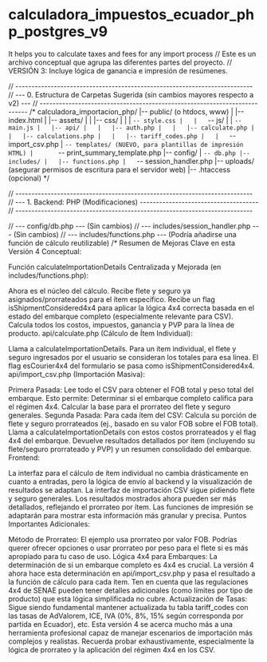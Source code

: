 # calculadora_impuestos_ecuador_php_postgres_v9
It helps you to calculate taxes and fees for any import process
// Este es un archivo conceptual que agrupa las diferentes partes del proyecto.
// VERSIÓN 3: Incluye lógica de ganancia e impresión de resúmenes.

// --------------------------------------------------------------------------
// --- 0. Estructura de Carpetas Sugerida (sin cambios mayores respecto a v2) ---
// --------------------------------------------------------------------------
/*
calculadora_importacion_php/
|-- public/ (o htdocs, www)
|   |-- index.html
|   |-- assets/
|   |   |-- css/
|   |   |   `-- style.css
|   |   `-- js/
|   |       `-- main.js
|   |-- api/
|   |   |-- auth.php
|   |   |-- calculate.php
|   |   |-- calculations.php
|   |   |-- tariff_codes.php
|   |   `-- import_csv.php
|   `-- templates/ (NUEVO, para plantillas de impresión HTML)
|       `-- print_summary_template.php
|-- config/
|   `-- db.php
|-- includes/
|   |-- functions.php
|   `-- session_handler.php
|-- uploads/ (asegurar permisos de escritura para el servidor web)
|-- .htaccess (opcional)
*/

// --------------------------------------------------------------------------
// --- 1. Backend: PHP (Modificaciones) -------------------------------------
// --------------------------------------------------------------------------

// --- config/db.php --- (Sin cambios)
// --- includes/session_handler.php --- (Sin cambios)
// --- includes/functions.php --- (Podría añadirse una función de cálculo reutilizable)
/*
Resumen de Mejoras Clave en esta Versión 4 Conceptual:

Función calculateImportationDetails Centralizada y Mejorada (en includes/functions.php):

Ahora es el núcleo del cálculo.
Recibe flete y seguro ya asignados/prorrateados para el ítem específico.
Recibe un flag isShipmentConsidered4x4 para aplicar la lógica 4x4 correcta basada en el estado del embarque completo (especialmente relevante para CSV).
Calcula todos los costos, impuestos, ganancia y PVP para la línea de producto.
api/calculate.php (Cálculo de Ítem Individual):

Llama a calculateImportationDetails.
Para un ítem individual, el flete y seguro ingresados por el usuario se consideran los totales para esa línea.
El flag esCourier4x4 del formulario se pasa como isShipmentConsidered4x4.
api/import_csv.php (Importación Masiva):

Primera Pasada: Lee todo el CSV para obtener el FOB total y peso total del embarque. Esto permite:
Determinar si el embarque completo califica para el régimen 4x4.
Calcular la base para el prorrateo del flete y seguro generales.
Segunda Pasada: Para cada ítem del CSV:
Calcula su porción de flete y seguro prorrateados (ej., basado en su valor FOB sobre el FOB total).
Llama a calculateImportationDetails con estos costos prorrateados y el flag 4x4 del embarque.
Devuelve resultados detallados por ítem (incluyendo su flete/seguro prorrateado y PVP) y un resumen consolidado del embarque.
Frontend:

La interfaz para el cálculo de ítem individual no cambia drásticamente en cuanto a entradas, pero la lógica de envío al backend y la visualización de resultados se adaptan.
La interfaz de importación CSV sigue pidiendo flete y seguro generales. Los resultados mostrados ahora pueden ser más detallados, reflejando el prorrateo por ítem.
Las funciones de impresión se adaptarán para mostrar esta información más granular y precisa.
Puntos Importantes Adicionales:

Método de Prorrateo: El ejemplo usa prorrateo por valor FOB. Podrías querer ofrecer opciones o usar prorrateo por peso para el flete si es más apropiado para tu caso de uso.
Lógica 4x4 para Embarques: La determinación de si un embarque completo es 4x4 es crucial. La versión 4 ahora hace esta determinación en api/import_csv.php y pasa el resultado a la función de cálculo para cada ítem. Ten en cuenta que las regulaciones 4x4 de SENAE pueden tener detalles adicionales (como límites por tipo de producto) que esta lógica simplificada no cubre.
Actualización de Tasas: Sigue siendo fundamental mantener actualizada tu tabla tariff_codes con las tasas de AdValorem, ICE, IVA (0%, 8%, 15% según corresponda por partida en Ecuador), etc.
Esta versión 4 se acerca mucho más a una herramienta profesional capaz de manejar escenarios de importación más complejos y realistas. Recuerda probar exhaustivamente, especialmente la lógica de prorrateo y la aplicación del régimen 4x4 en los CSV.
